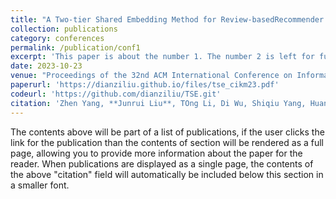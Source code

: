 ```yaml
---
title: "A Two-tier Shared Embedding Method for Review-basedRecommender Systems"
collection: publications
category: conferences
permalink: /publication/conf1
excerpt: 'This paper is about the number 1. The number 2 is left for future work.'
date: 2023-10-23
venue: "Proceedings of the 32nd ACM International Conference on Information and Knowledge Management (CIKM'23, CCF B)"
paperurl: 'https://dianziliu.github.io/files/tse_cikm23.pdf'
codeurl: 'https://github.com/dianziliu/TSE.git'
citation: 'Zhen Yang, **Junrui Liu**, TOng Li, Di Wu, Shiqiu Yang, Huan Liu. (2023). &quot;Paper Title Number 2.&quot; <i>Proceedings of the 32nd ACM International Conference on Information and Knowledge Management</i>. 2023: 2928-2938.'
---
```



The contents above will be part of a list of publications, if the user clicks the link for the publication than the contents of section will be rendered as a full page, allowing you to provide more information about the paper for the reader. When publications are displayed as a single page, the contents of the above "citation" field will automatically be included below this section in a smaller font.
